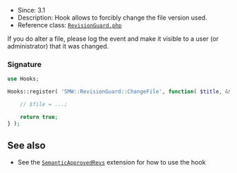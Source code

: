 * Since: 3.1
* Description: Hook allows to forcibly change the file version used.
* Reference class: [`RevisionGuard.php`][RevisionGuard.php]

If you do alter a file, please log the event and make it visible to a user (or administrator) that it was changed.

### Signature

```php
use Hooks;

Hooks::register( 'SMW::RevisionGuard::ChangeFile', function( $title, &$file ) {

	// $file = ...;

	return true;
} );
```

## See also

- See the [`SemanticApprovedRevs`](https://github.com/SemanticMediaWiki/SemanticApprovedRevs) extension for how to use the hook

[RevisionGuard.php]:https://github.com/SemanticMediaWiki/SemanticMediaWiki/blob/master/src/MediaWiki/RevisionGuard.php